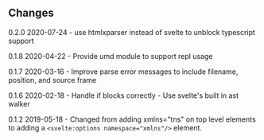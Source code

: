 ## Changes

0.2.0 2020-07-24
    - use htmlxparser instead of svelte to unblock typescript support

0.1.8 2020-04-22
    - Provide umd module to support repl usage

0.1.7 2020-03-16
    - Improve parse error messages to include filename, position, and source frame

0.1.6 2020-02-18
    - Handle if blocks correctly
    - Use svelte's built in ast walker

0.1.2   2019-05-18
    - Changed from adding xmlns="tns" on top level elements to adding a `<svelte:options namespace="xmlns"/>` element.